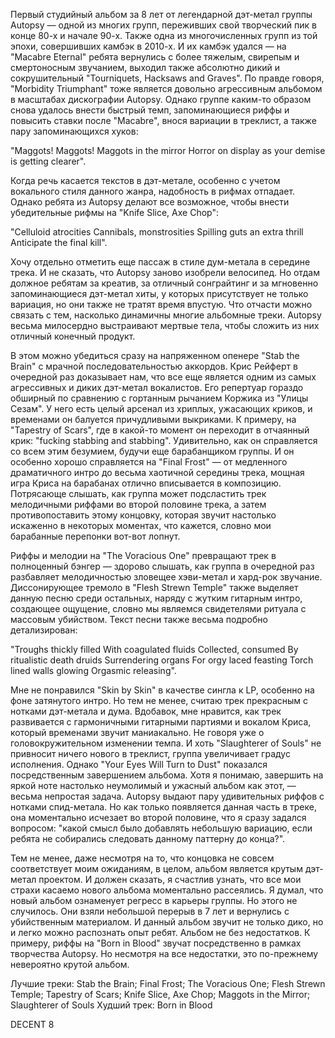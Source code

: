 Первый студийный альбом за 8 лет от легендарной дэт-метал группы Autopsy — одной из многих групп, переживших свой творческий пик в конце 80-х и начале 90-х. Также одна из многочисленных групп из той эпохи, совершивших камбэк в 2010-х. И их камбэк удался — на "Macabre Eternal" ребята вернулись с более тяжелым, свирепым и смертоносным звучанием, выходил также абсолютно дикий и сокрушительный "Tourniquets, Hacksaws and Graves". По правде говоря, "Morbidity Triumphant" тоже является довольно агрессивным альбомом в масштабах дискографии Autopsy. Однако группе каким-то образом снова удалось внести быстрый темп, запоминающиеся риффы и повысить ставки после "Macabre", внося вариации в треклист, а также пару запоминающихся хуков:

"Maggots! Maggots!
Maggots in the mirror
Horror on display as your demise is getting clearer".

Когда речь касается текстов в дэт-метале, особенно с учетом вокального стиля данного жанра, надобность в рифмах отпадает. Однако ребята из Autopsy делают все возможное, чтобы внести убедительные рифмы на "Knife Slice, Axe Chop":

"Celluloid atrocities
Cannibals, monstrosities
Spilling guts an extra thrill
Anticipate the final kill".

Хочу отдельно отметить еще пассаж в стиле дум-метала в середине трека. И не сказать, что Autopsy заново изобрели велосипед. Но отдам должное ребятам за креатив, за отличный сонграйтинг и за мгновенно запоминающиеся дэт-метал хиты, у которых присутствует не только вариация, но они также не тратят время впустую. Что отчасти можно связать с тем, насколько динамичны многие альбомные треки. Autopsy весьма милосердно выстраивают мертвые тела, чтобы сложить из них отличный конечный продукт.

В этом можно убедиться сразу на напряженном опенере "Stab the Brain" с мрачной последовательностью аккордов. Крис Рейферт в очередной раз доказывает нам, что все еще является одним из самых агрессивных и диких дэт-метал вокалистов. Его репертуар гораздо обширный по сравнению с гортанным рычанием Коржика из "Улицы Сезам". У него есть целый арсенал из хриплых, ужасающих криков, и временами он балуется причудливыми выкриками. К примеру, на "Tapestry of Scars", где в какой-то момент он переходит в отчаянный крик: "fucking stabbing and stabbing". Удивительно, как он справляется со всем этим безумием, будучи еще барабанщиком группы. И он особенно хорошо справляется на "Final Frost" — от медленного драматичного интро до весьма хаотичной середины трека, мощная игра Криса на барабанах отлично вписывается в композицию. Потрясающе слышать, как группа может подсластить трек мелодичными риффами во второй половине трека, а затем противопоставить этому концовку, которая звучит настолько искаженно в некоторых моментах, что кажется, словно мои барабанные перепонки вот-вот лопнут.

Риффы и мелодии на "The Voracious One" превращают трек в полноценный бэнгер — здорово слышать, как группа в очередной раз разбавляет мелодичностью зловещее хэви-метал и хард-рок звучание. Диссонирующее тремоло в "Flesh Strewn Temple" также выделяет данную песню среди остальных, наряду с жутким гитарным интро, создающее ощущение, словно мы являемся свидетелями ритуала с массовым убийством. Текст песни также весьма подробно детализирован:

"Troughs thickly filled
With coagulated fluids
Collected, consumed
By ritualistic death druids
Surrendering organs
For orgy laced feasting
Torch lined walls glowing
Orgasmic releasing".

Мне не понравился "Skin by Skin" в качестве сингла к LP, особенно на фоне затянутого интро. Но тем не менее, считаю трек прекрасным с нотками дэт-метала и дума. Вдобавок, мне нравится, как трек развивается с гармоничными гитарными партиями и вокалом Криса, который временами звучит маниакально. Не говоря уже о головокружительном изменении темпа. И хоть "Slaughterer of Souls" не привносит ничего нового в треклист, группа увеличивает градус исполнения. Однако "Your Eyes Will Turn to Dust" показался посредственным завершением альбома. Хотя я понимаю, завершить на яркой ноте настолько неумолимый и ужасный альбом как этот, — весьма непростая задача. Autopsy выдают пару удивительных риффов с нотками спид-метала. Но как только появляется данная часть в треке, она моментально исчезает во второй половине, что я сразу задался вопросом: "какой смысл было добавлять небольшую вариацию, если ребята не собирались следовать данному паттерну до конца?".

Тем не менее, даже несмотря на то, что концовка не совсем соответствует моим ожиданиям, в целом, альбом является крутым дэт-метал проектом. И должен сказать, я счастлив узнать, что все мои страхи касаемо нового альбома моментально рассеялись. Я думал, что новый альбом ознаменует регресс в карьеры группы. Но этого не случилось. Они взяли небольшой перерыв в 7 лет и вернулись с убийственным материалом. И данный альбом звучит не только дико, но и легко можно распознать опыт ребят. Альбом не без недостатков. К примеру, риффы на "Born in Blood" звучат посредственно в рамках творчества Autopsy. Но несмотря на все недостатки, это по-прежнему невероятно крутой альбом.

Лучшие треки: Stab the Brain; Final Frost; The Voracious One; Flesh Strewn Temple; Tapestry of Scars; Knife Slice, Axe Chop; Maggots in the Mirror; Slaughterer of Souls
Худший трек: Born in Blood

DECENT 8

